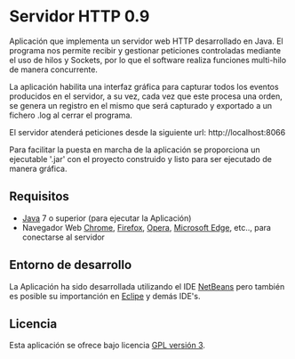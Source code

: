 Servidor HTTP 0.9
================================

Aplicación que implementa un servidor web HTTP desarrollado en Java. El programa nos permite recibir
y gestionar peticiones controladas mediante el uso de hilos y Sockets, por lo que el software realiza
funciones multi-hilo de manera concurrente.

La aplicación habilita una interfaz gráfica para capturar todos los eventos producidos en el servidor,
a su vez, cada vez que este procesa una orden, se genera un registro en el mismo que será capturado y
exportado a un fichero .log al cerrar el programa.

El servidor atenderá peticiones desde la siguiente url: http://localhost:8066

Para facilitar la puesta en marcha de la aplicación se proporciona un ejecutable '.jar' con el proyecto 
construido y listo para ser ejecutado de manera gráfica.

## Requisitos
- [Java] 7 o superior (para ejecutar la Aplicación)
- Navegador Web [Chrome], [Firefox], [Opera], [Microsoft Edge], etc.., para conectarse al servidor

## Entorno de desarrollo
La Aplicación ha sido desarrollada utilizando el IDE [NetBeans] pero también es posible su importanción 
en [Eclipe] y demás IDE's.

## Licencia
Esta aplicación se ofrece bajo licencia [GPL versión 3].

[Chrome]: https://www.google.es/chrome/browser/desktop/index.html
[Firefox]: https://www.mozilla.org/es-ES/firefox/new/
[Opera]: http://www.opera.com/es
[Microsoft Edge]: https://www.microsoft.com/es-es/windows/microsoft-edge
[GPL versión 3]: https://www.gnu.org/licenses/gpl-3.0.en.html
[NetBeans]: https://netbeans.org/
[Eclipe]: https://eclipse.org/
[Java]: https://www.java.com/
